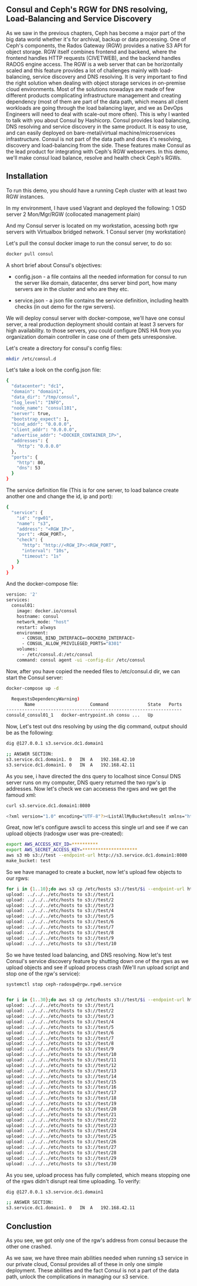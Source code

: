## Consul and Ceph's RGW for DNS resolving, Load-Balancing and Service Discovery

As we saw in the previous chapters, Ceph has become a major part of the big data world whether it's for archival, backup or data processing. One of Ceph's components, the Rados Gateway (RGW) provides a native S3 API for object storage. RGW itself combines frontend and backend, where the frontend handles HTTP requests (CIVETWEB), and the backend handles RADOS engine access. The RGW is a web server that can be horizontally scaled and this feature provides a lot of challenges mainly with load-balancing, service discovery and DNS resolving. It is very important to find the right solution when dealing with object storage services in on-premise cloud environments. Most of the solutions nowadays are made of few different products complicating infrastructure management and creating dependency (most of them are part of the data path, which means all client workloads are going through the load balancing layer, and we as DevOps Engineers will need to deal with scale-out more often). 
This is why I wanted to talk with you about Consul by Hashicorp. Consul provides load balancing, DNS resolving and service discovery in the same product. It is easy to use, and can easily deployed on bare-metal/virtual machine/microservices infrastructure. Consul is not part of the data path and does it's resolving, discovery and load-balancing from the side. These features make Consul as the lead product for integrating with Ceph's RGW webservers. In this demo, we'll make consul load balance, resolve and health check Ceph's RGWs. 

## Installation 
To run this demo, you should have a running Ceph cluster with at least two RGW instances. 

In my environment, I have used Vagrant and deployed the following: 
1 OSD server 
2 Mon/Mgr/RGW (collocated management plain) 

And my Consul server is located on my workstation, acessing both rgw servers with Virtualbox bridged network. 
1 Consul server (my workstation) 

Let's pull the consul docker image to run the consul server, to do so: 
```bash 
docker pull consul 
``` 

A short brief about Consul's objectives: 
* config.json - a file contains all the needed information for consul to run the server like domain, datacenter, dns server bind port, how many servers are in the cluster and who are they etc. 

* service.json - a json file contains the service definition, including health checks (in out demo for the rgw servers). 

We will deploy consul server with docker-compose, we'll have one consul server, a real production deployment should contain at least 3 servers for high availability. to those servers, you could configure DNS HA from you organization domain controller in case one of them gets unresponsive. 

Let's create a directory for consul's config files: 

```bash 
mkdir /etc/consul.d
``` 

Let's take a look on the config.json file:  

```bash 
{
  "datacenter": "dc1",
  "domain": "domain1",
  "data_dir": "/tmp/consul",
  "log_level": "INFO",
  "node_name": "consul101",
  "server": true,
  "bootstrap_expect": 1,
  "bind_addr": "0.0.0.0",
  "client_addr": "0.0.0.0",
  "advertise_addr": "<DOCKER_CONTAINER_IP>",
  "addresses": {
    "http": "0.0.0.0"
  },
  "ports": {
    "http": 80,
    "dns": 53
  }
}
``` 
The service definition file (This is for one server, to load balance create another one and change the id, ip and port): 

```bash 
{
  "service": {
    "id": "rgw01",
    "name": "s3",
    "address": "<RGW_IP>",
    "port": <RGW_PORT>,
    "check": {
      "http": "http://<RGW_IP>:<RGW_PORT",
      "interval": "10s",
      "timeout": "1s"
    }
  }
}
``` 


And the docker-compose file: 

```bash
version: '2'
services:
  consul01:
    image: docker.io/consul
    hostname: consul 
    network_mode: "host"
    restart: always
    environment:
      - CONSUL_BIND_INTERFACE=<DOCKER0_INTERFACE> 
      - CONSUL_ALLOW_PRIVILEGED_PORTS="8301"
    volumes:
      - /etc/consul.d:/etc/consul
    command: consul agent -ui -config-dir /etc/consul
``` 

Now, after you have copied the needed files to /etc/consul.d dir, we can start the Consul server: 

```bash 
docker-compose up -d 

  RequestsDependencyWarning)
       Name                     Command               State   Ports
-------------------------------------------------------------------
consuld_consul01_1   docker-entrypoint.sh consu ...   Up           
``` 

Now, Let's test out dns resolving by using the dig command, output should be as the following: 

```bash 
dig @127.0.0.1 s3.service.dc1.domain1

;; ANSWER SECTION:
s3.service.dc1.domain1.	0	IN	A	192.168.42.10
s3.service.dc1.domain1.	0	IN	A	192.168.42.11
``` 

As you see, i have directed the dns query to localhost since Consul DNS server runs on my computer, DNS query returned the two rgw's ip addresses. Now let's check we can accesess the rgws and we get the famoud xml: 

```bash 
curl s3.service.dc1.domain1:8080

<?xml version="1.0" encoding="UTF-8"?><ListAllMyBucketsResult xmlns="http://s3.amazonaws.com/doc/2006-03-01/"><Owner><ID>anonymous</ID><DisplayName></DisplayName></Owner><Buckets></Buckets></ListAllMyBucketsResult>
```
Great, now let's configure awscli to access this single url and see if we can upload objects (radosgw user was pre-created):

```bash 
export AWS_ACCESS_KEY_ID=**********
export AWS_SECRET_ACCESS_KEY=*********************
aws s3 mb s3://test --endpoint-url http://s3.service.dc1.domain1:8080
make_bucket: test
``` 
So we have managed to create a bucket, now let's upload few objects to our rgws: 

```bash 
for i in {1..10};do aws s3 cp /etc/hosts s3://test/$i --endpoint-url http://s3.service.dc1.domain1:8080;done
upload: ../../../etc/hosts to s3://test/1                          
upload: ../../../etc/hosts to s3://test/2                          
upload: ../../../etc/hosts to s3://test/3                          
upload: ../../../etc/hosts to s3://test/4                          
upload: ../../../etc/hosts to s3://test/5                          
upload: ../../../etc/hosts to s3://test/6                          
upload: ../../../etc/hosts to s3://test/7                          
upload: ../../../etc/hosts to s3://test/8                          
upload: ../../../etc/hosts to s3://test/9                          
upload: ../../../etc/hosts to s3://test/10   
``` 

So we have tested load balancing, and DNS resolving. Now let's test Consul's service discovery feature by shutting down one of the rgws as we upload objects and see if upload process crash (We'll run upload script and stop one of the rgw's service): 

```bash 
systemctl stop ceph-radosgw@rgw.rgw0.service 


for i in {1..30};do aws s3 cp /etc/hosts s3://test/$i --endpoint-url http://s3.service.dc1.domain1:8080;done
upload: ../../../etc/hosts to s3://test/1                          
upload: ../../../etc/hosts to s3://test/2                         
upload: ../../../etc/hosts to s3://test/3                          
upload: ../../../etc/hosts to s3://test/4                          
upload: ../../../etc/hosts to s3://test/5                          
upload: ../../../etc/hosts to s3://test/6                          
upload: ../../../etc/hosts to s3://test/7                          
upload: ../../../etc/hosts to s3://test/8                          
upload: ../../../etc/hosts to s3://test/9                          
upload: ../../../etc/hosts to s3://test/10                         
upload: ../../../etc/hosts to s3://test/11                         
upload: ../../../etc/hosts to s3://test/12                         
upload: ../../../etc/hosts to s3://test/13                         
upload: ../../../etc/hosts to s3://test/14                         
upload: ../../../etc/hosts to s3://test/15                         
upload: ../../../etc/hosts to s3://test/16                         
upload: ../../../etc/hosts to s3://test/17                         
upload: ../../../etc/hosts to s3://test/18                         
upload: ../../../etc/hosts to s3://test/19                         
upload: ../../../etc/hosts to s3://test/20                         
upload: ../../../etc/hosts to s3://test/21                         
upload: ../../../etc/hosts to s3://test/22                         
upload: ../../../etc/hosts to s3://test/23                         
upload: ../../../etc/hosts to s3://test/24                         
upload: ../../../etc/hosts to s3://test/25                         
upload: ../../../etc/hosts to s3://test/26                         
upload: ../../../etc/hosts to s3://test/27                         
upload: ../../../etc/hosts to s3://test/28                         
upload: ../../../etc/hosts to s3://test/29                         
upload: ../../../etc/hosts to s3://test/30  
``` 
As you see, upload process has fully completed, which means stopping one of the rgws didn't disrupt real time uploading. To verify: 

```bash 
dig @127.0.0.1 s3.service.dc1.domain1

;; ANSWER SECTION:
s3.service.dc1.domain1.	0	IN	A	192.168.42.11
```
## Conclustion 
As you see, we got only one of the rgw's address from consul because the other one crashed. 

As we saw, we have three main abilities needed when running s3 service in our private cloud, Consul provides all of these in only one simple deployment. These abilities and the fact Consul is not a part of the data path, unlock the complications in managing our s3 service. 




